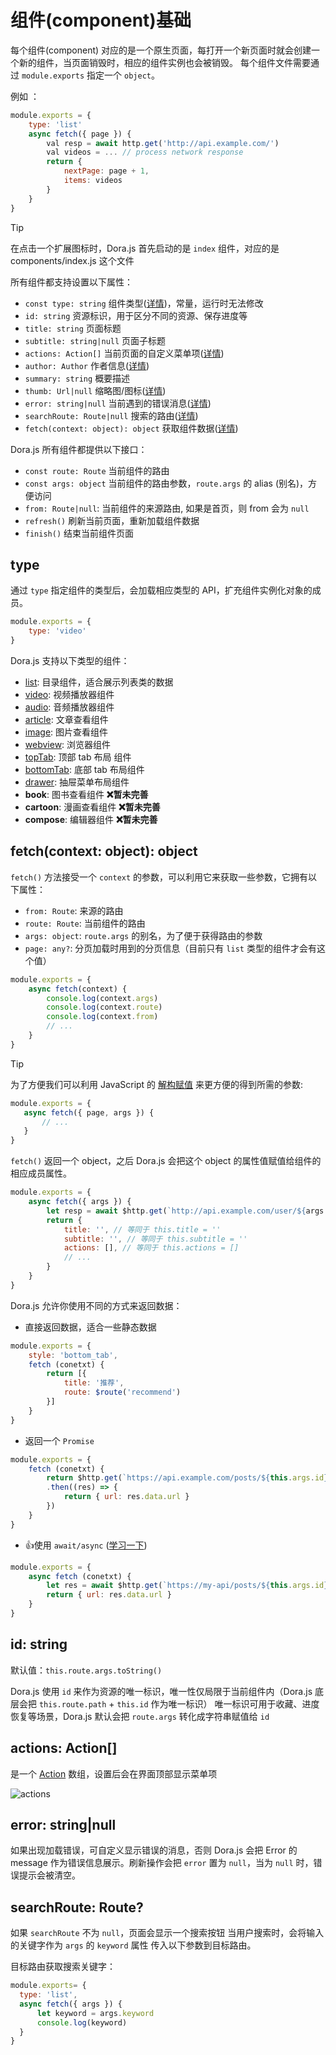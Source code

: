 # 组件(component)基础

每个组件(component) 对应的是一个原生页面，每打开一个新页面时就会创建一个新的组件，当页面销毁时，相应的组件实例也会被销毁。
每个组件文件需要通过 `module.exports` 指定一个 `object`。

例如 ：
```javascript
module.exports = {
    type: 'list'
    async fetch({ page }) {
        val resp = await http.get('http://api.example.com/')
        val videos = ... // process network response
        return {
            nextPage: page + 1,
            items: videos
        }
    }
}
```
> [!TIP]
> 在点击一个扩展图标时，Dora.js 首先启动的是 `index` 组件，对应的是 components/index.js 这个文件

<!-- 
> [!TIP]
> 下面的“自动继承”的意思是这些属性值可以从点击时的列表条目属性继承下来，比如你是从一个 `title` 为 'Hello World' 的列表条目点击进入这个组件的，那么这个组件的 `title` 在初始化时候就会设置为 'Hello World'。"n/a" 表示列表条目没有这个属性，无法继承。 -->

所有组件都支持设置以下属性：
 - `const type: string` 组件类型([详情](#type))，常量，运行时无法修改
 - `id: string` 资源标识，用于区分不同的资源、保存进度等
 - `title: string` 页面标题
 - `subtitle: string|null` 页面子标题
 - `actions: Action[]` 当前页面的自定义菜单项([详情](#actions-action))
 - `author: Author` 作者信息([详情](api/struct#author))
 - `summary: string` 概要描述
 - `thumb: Url|null` 缩略图/图标([详情](api/struct#url))
 - `error: string|null` 当前遇到的错误消息([详情](#error-stringnull))
 - `searchRoute: Route|null` 搜索的路由([详情](#searchroute-route))
 - `fetch(context: object): object` 获取组件数据([详情](#fetchcontext-object-object))
 
Dora.js 所有组件都提供以下接口：
  - `const route: Route` 当前组件的路由
  - `const args: object` 当前组件的路由参数，`route.args` 的 alias (别名)，方便访问
  - `from: Route|null`: 当前组件的来源路由, 如果是首页，则 from 会为 `null`
  - `refresh()` 刷新当前页面，重新加载组件数据
  - `finish()` 结束当前组件页面

## type

通过 `type` 指定组件的类型后，会加载相应类型的 API，扩充组件实例化对象的成员。
```javascript
module.exports = {
    type: 'video'
}
```
Dora.js 支持以下类型的组件：
 - [list](/component/list): 目录组件，适合展示列表类的数据
 - [video](/component/video): 视频播放器组件
 - [audio](/component/audio): 音频播放器组件
 - [article](/component/article): 文章查看组件
 - [image](/component/image): 图片查看组件
 - [webview](/component/webview): 浏览器组件
 - [topTab](/component/tooTab): 顶部 tab 布局 组件
 - [bottomTab](/component/bottomTab): 底部 tab 布局组件
 - [drawer](/component/drawer): 抽屉菜单布局组件
 - __book__: 图书查看组件 **❌暂未完善**
 - __cartoon__: 漫画查看组件 **❌暂未完善**
 - __compose__: 编辑器组件 **❌暂未完善**


## fetch(context: object): object

`fetch()` 方法接受一个 `context` 的参数，可以利用它来获取一些参数，它拥有以下属性：
 - `from: Route`: 来源的路由
 - `route: Route`: 当前组件的路由
 - `args: object`: `route.args` 的别名，为了便于获得路由的参数
 - `page: any?`: 分页加载时用到的分页信息（目前只有 `list` 类型的组件才会有这个值）
```javascript
module.exports = {
    async fetch(context) {
        console.log(context.args)
        console.log(context.route)
        console.log(context.from)
        // ...
    }
}
```
> [!TIP]
> 为了方便我们可以利用 JavaScript 的 [解构赋值](https://developer.mozilla.org/zh-CN/docs/Web/JavaScript/Reference/Operators/Destructuring_assignment#%E8%A7%A3%E6%9E%84%E5%AF%B9%E8%B1%A1) 来更方便的得到所需的参数:
> ```javascript
> module.exports = {
>    async fetch({ page, args }) {
>        // ...
>    }
> }
>```

`fetch()` 返回一个 object，之后 Dora.js 会把这个 object 的属性值赋值给组件的相应成员属性。

```javascript
module.exports = {
    async fetch({ args }) {
        let resp = await $http.get(`http://api.example.com/user/${args.uid}`)
        return {
            title: '', // 等同于 this.title = ''
            subtitle: '', // 等同于 this.subtitle = ''
            actions: [], // 等同于 this.actions = []
            // ...
        }
    }
}
```
Dora.js 允许你使用不同的方式来返回数据：
 - 直接返回数据，适合一些静态数据

```javascript
module.exports = {
    style: 'bottom_tab',
    fetch (conetxt) {
        return [{
            title: '推荐',
            route: $route('recommend')
        }]
    }
}
```
 - 返回一个 `Promise`
```javascript
module.exports = {
    fetch (conetxt) {
        return $http.get(`https://api.example.com/posts/${this.args.id}`)
        .then((res) => {
            return { url: res.data.url }
        })
    }
}
```

 - 👍使用 `await/async` ([学习一下](https://javascript.info/async-await))
```javascript
module.exports = {
    async fetch (conetxt) {
        let res = await $http.get(`https://my-api/posts/${this.args.id}`)
        return { url: res.data.url }
    }
}
```

## id: string

默认值：`this.route.args.toString()`

Dora.js 使用 `id` 来作为资源的唯一标识，唯一性仅局限于当前组件内（Dora.js 底层会把 `this.route.path` + `this.id` 作为唯一标识）
唯一标识可用于收藏、进度恢复等场景，Dora.js 默认会把 `route.args` 转化成字符串赋值给 `id`

## actions: Action[]

是一个 [Action](api/struct#action) 数组，设置后会在界面顶部显示菜单项

![actions](../_media/actions.png)

## error: string|null

如果出现加载错误，可自定义显示错误的消息，否则 Dora.js 会把 Error 的 message 作为错误信息展示。刷新操作会把 `error` 置为 `null`，当为 `null` 时，错误提示会被清空。

## searchRoute: Route?

如果 `searchRoute` 不为 `null`，页面会显示一个搜索按钮
当用户搜索时，会将输入的关键字作为 `args` 的 `keyword` 属性 传入以下参数到目标路由。

目标路由获取搜索关键字：
```javascript
module.exports= {
  type: 'list',
  async fetch({ args }) {
      let keyword = args.keyword
      console.log(keyword)
  }
}
```
